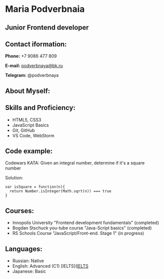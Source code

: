 # **Maria Podverbnaia**

## Junior Frontend developer

## Contact iformation:

**Phone:** +7 9086 477 809

**E-mail:** <podverbnaya@bk.ru>

**Telegram:** @podverbnaya

## About Myself:

## Skills and Proficiency:

- HTML5, CSS3
- JavaScript Basics
- Git, GitHub
- VS Code, WebStorm

## Code example:

Codewars KATA: Given an integral number, determine if it's a square number

Solution:

```
var isSquare = function(n){
  return Number.isInteger(Math.sqrt(n)) === true
}
```

## Courses:

- Innopolis University "Frontend development fundamentals" (completed)
- Bogdan Stschuck you-tube course "Java-Script basics" (completed)
- RS Schools Course "JavaScript/Front-end. Stage 1" (in progress)

## Languages:

- Russian: Native
- English: Advanced (C1) [IELTS]([IELTS](https://ydmitry.ru/blog/rukovodstvo-po-markdown-dlya-uproshcheniya-veb-razrabotki/)
- Japanese: Basic

